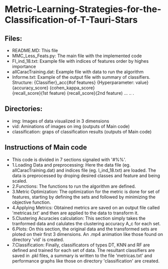# Metric-Learning-Strategies-for-the-Classification-of-T-Tauri-Stars
## Files:  
-   README.MD: This file
-   MMC_Less_Feats.py: The main file with the implemented code
-   FI_ind_18.txt: Example file with indices of features order by highes importance
-   allCaracTraining.dat: Example file with data to run the algorithm
-   Informe.txt: Example of the output file with summary of classifiers.
    Structure:
    {Classifier}_acc{#of features}    {Hyperparameter: value}    {accuracy_score} {cohen_kappa_score}    
    {recall_score}(1st feature)
    {recall_score}(2nd feature)
    ...
    ..
    .
## Directories:
-   img: Images of data visualized in 3 dimensions
-   vid: Aminations of images on img (outputs of Main code)
-   classification: graps of classification results (outputs of Main code)

## Instructions of Main code
-   This code is divided in 7 sections signaled with '#%%'.
-   1.Loading Data and preprocessing:
    Here the data file (eg. allCaracTraining.dat) and indices file (eg. I_ind_18.txt) are loaded. The data is preprocessed by droping desired classes and feature and being scaled.
-   2.Functions:
    The functions to run the algorithm are defined.
-   3.Metric Optimization:
    The optimization for the metric is done for set of features, starting by defining the sets and followed by minimizing the objective function.
-   4.Applying Metrics:
    Obtained metrics are saved on an output file called 'metricas.txt' and then are applied to the data to transform it.
-   5.Clustering Acuracies calculation:
    This section simply takes the tranformed data and calulates the clustering accuracy A_c for each set.
-   6.Plots:
    On this section, the original data and the transformed sets are ploted on their first 3 dimensions. An .mp4 animation like those found on directory 'vid' is created.
-   7.Classification:
    Finally, classificators of types DT, KNN and RF are defined and trained for each set of data. The resultant classifiers are saved in .pkl files, a summary is written  to the file 'metricas.txt' and performance graphs like those on directory 'classification' are created.
